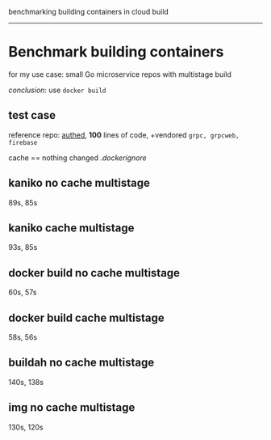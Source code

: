 benchmarking building containers in cloud build

---

# Benchmark building containers

for my use case: small Go microservice repos with multistage build

_conclusion_: use `docker build`

## test case

reference repo: [authed](https://github.com/seankhliao/authed),
**100** lines of code, +vendored `grpc, grpcweb, firebase`

cache == nothing changed _.dockerignore_

## kaniko no cache multistage

89s, 85s

## kaniko cache multistage

93s, 85s

## docker build no cache multistage

60s, 57s

## docker build cache multistage

58s, 56s

## buildah no cache multistage

140s, 138s

## img no cache multistage

130s, 120s
